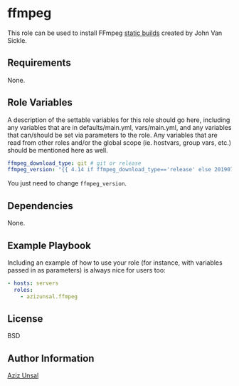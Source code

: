ffmpeg
=========

This role can be used to install FFmpeg [static builds](https://johnvansickle.com/ffmpeg/) created by John Van Sickle.

Requirements
------------

None.

Role Variables
--------------

A description of the settable variables for this role should go here, including any variables that are in defaults/main.yml, vars/main.yml, and any variables that can/should be set via parameters to the role. Any variables that are read from other roles and/or the global scope (ie. hostvars, group vars, etc.) should be mentioned here as well.

```yaml
ffmpeg_download_type: git # git or release
ffmpeg_version: "{{ 4.14 if ffmpeg_download_type=='release' else 20190701 }}"
```

You just need to change `ffmpeg_version`.

Dependencies
------------

None.

Example Playbook
----------------

Including an example of how to use your role (for instance, with variables passed in as parameters) is always nice for users too:

```yml
- hosts: servers
  roles:
    - azizunsal.ffmpeg
```

License
-------

BSD

Author Information
------------------

[Aziz Unsal](https://azizunsal.github.io/blog/)
